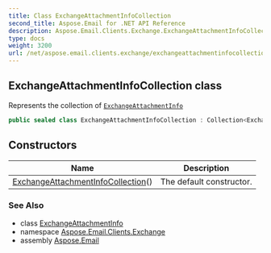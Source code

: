 ```yaml
---
title: Class ExchangeAttachmentInfoCollection
second_title: Aspose.Email for .NET API Reference
description: Aspose.Email.Clients.Exchange.ExchangeAttachmentInfoCollection class. Represents the collection of ExchangeAttachmentInfo
type: docs
weight: 3200
url: /net/aspose.email.clients.exchange/exchangeattachmentinfocollection/
---
```

## ExchangeAttachmentInfoCollection class

Represents the collection of [`ExchangeAttachmentInfo`](../exchangeattachmentinfo/)

```csharp
public sealed class ExchangeAttachmentInfoCollection : Collection<ExchangeAttachmentInfo>
```

## Constructors

| Name | Description |
| --- | --- |
| [ExchangeAttachmentInfoCollection](exchangeattachmentinfocollection/)() | The default constructor. |

### See Also

* class [ExchangeAttachmentInfo](../exchangeattachmentinfo/)
* namespace [Aspose.Email.Clients.Exchange](../../aspose.email.clients.exchange/)
* assembly [Aspose.Email](../../)


